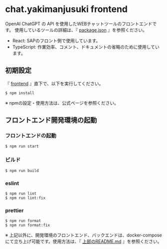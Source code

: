 # chat.yakimanjusuki frontend
OpenAI ChatGPT の API を使用したWEBチャットツールのフロントエンドです。
使用しているツールの詳細は、『 [package.json](package.json) 』を参照ください。

- React: SAPのフロント側で使用しています。
- TypeScript: 作業効率、コメント、ドキュメントの省略のために使用しています。

## 初期設定
『 [frontend](.) 』直下で、以下を実行してください。
```
$ npm install
```

※ npmの設定・使用方法は、公式ページを参照ください。

## フロントエンド開発環境の起動

### フロントエンドの起動
```
$ npm run start
```

### ビルド
```
$ npm run build
```

### eslint
```
$ npm run lint
$ npm run lint:fix
```

### prettier
```
$ npm run format
$ npm run format:fix
```

※ 上記以外に、開発環境のフロントエンド、バックエンドは、docker-composeにて立ち上げ可能です。使用方法は、『 [上部のREADME.md](../README.md) 』を参照ください。
